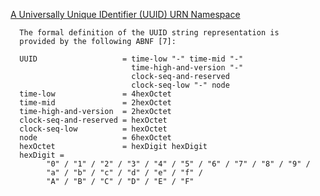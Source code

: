 [ A Universally Unique IDentifier (UUID) URN Namespace](http://www.rfc-editor.org/rfc/rfc4122.txt)


      The formal definition of the UUID string representation is
      provided by the following ABNF [7]:

      UUID                   = time-low "-" time-mid "-"
                               time-high-and-version "-"
                               clock-seq-and-reserved
                               clock-seq-low "-" node
      time-low               = 4hexOctet
      time-mid               = 2hexOctet
      time-high-and-version  = 2hexOctet
      clock-seq-and-reserved = hexOctet
      clock-seq-low          = hexOctet
      node                   = 6hexOctet
      hexOctet               = hexDigit hexDigit
      hexDigit =
            "0" / "1" / "2" / "3" / "4" / "5" / "6" / "7" / "8" / "9" /
            "a" / "b" / "c" / "d" / "e" / "f" /
            "A" / "B" / "C" / "D" / "E" / "F"

            